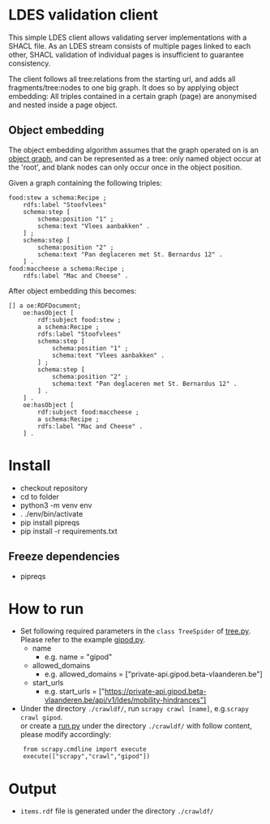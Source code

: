# LDES validation client
This simple LDES client allows validating server implementations with a SHACL file.
As an LDES stream consists of multiple pages linked to each other, SHACL validation of individual pages is insufficient to guarantee consistency.

The client follows all tree:relations from the starting url, and adds all fragments/tree:nodes to one big graph.
It does so by applying object embedding:
All triples contained in a certain graph (page) are anonymised and nested inside a page object.

## Object embedding
The object embedding algorithm assumes that the graph operated on is an [object graph](https://github.com/sandervd/ldes-transactional/blob/main/object-graph-shacl.ttl), and can be represented as a tree: only named object occur at the 'root', and blank nodes can only occur once in the object position.

Given a graph containing the following triples:
```
food:stew a schema:Recipe ;
	rdfs:label "Stoofvlees"
	schema:step [
		schema:position "1" ;
		schema:text "Vlees aanbakken" .
	] ;
	schema:step [
		schema:position "2" ;
		schema:text "Pan deglaceren met St. Bernardus 12" .
	] .
food:maccheese a schema:Recipe ;
	rdfs:label "Mac and Cheese" .
```

After object embedding this becomes:
```
[] a oe:RDFDocument;
	oe:hasObject [
		rdf:subject food:stew ;
		a schema:Recipe ;
		rdfs:label "Stoofvlees"
		schema:step [
			schema:position "1" ;
			schema:text "Vlees aanbakken" .
		] ;
		schema:step [
			schema:position "2" ;
			schema:text "Pan deglaceren met St. Bernardus 12" .
		] .
	] .
	oe:hasObject [
		rdf:subject food:maccheese ;
		a schema:Recipe ;
		rdfs:label "Mac and Cheese" .
	] .
```

# Install
- checkout repository
- cd to folder
- python3 -m venv env
- . ./env/bin/activate
- pip install pipreqs
- pip install -r requirements.txt


## Freeze dependencies
- pipreqs

# How to run  
- Set following required parameters in the `class TreeSpider` of [tree.py](./crawldf/spiders/tree.py). Please refer to the example [gipod.py](./crawldf/spiders/gipod.py).
  - name  
    - e.g. name = "gipod"  
  - allowed_domains  
    - e.g. allowed_domains = ["private-api.gipod.beta-vlaanderen.be"]  
  - start_urls  
    - e.g. start_urls = ["https://private-api.gipod.beta-vlaanderen.be/api/v1/ldes/mobility-hindrances"]  
- Under the directory `./crawldf/`, run `scrapy crawl [name]`, e.g.`scrapy crawl gipod`.  
or create a [run.py](crawldf/run.py) under the directory `./crawldf/` with follow content, please modify accordingly:

```
    from scrapy.cmdline import execute  
    execute(["scrapy","crawl","gipod"])
```
  
# Output  
- `items.rdf` file is generated under the directory `./crawldf/`
  
